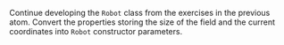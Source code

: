 

Continue developing the `Robot` class from the exercises in the previous atom.
Convert the properties storing the size of the field and the current
coordinates into `Robot` constructor parameters.

